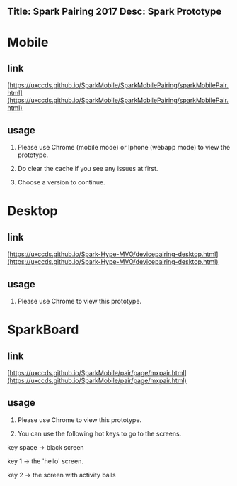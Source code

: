 Title: Spark Pairing 2017
Desc: Spark Prototype
---

# Mobile

## link

[https://uxccds.github.io/SparkMobile/SparkMobilePairing/sparkMobilePair.html](https://uxccds.github.io/SparkMobile/SparkMobilePairing/sparkMobilePair.html)

## usage

1) Please use Chrome (mobile mode) or Iphone (webapp mode) to view the prototype.

2) Do clear the cache if you see any issues at first.

3) Choose a version to continue.

# Desktop

## link

[https://uxccds.github.io/Spark-Hype-MVO/devicepairing-desktop.html](https://uxccds.github.io/Spark-Hype-MVO/devicepairing-desktop.html)

## usage

1) Please use Chrome to view this prototype.

# SparkBoard

## link

[https://uxccds.github.io/SparkMobile/pair/page/mxpair.html](https://uxccds.github.io/SparkMobile/pair/page/mxpair.html)

## usage

1) Please use Chrome to view this prototype.

2)  You can use the following hot keys to go to the screens.

key space -> black screen

key 1 -> the 'hello' screen.

key 2 -> the screen with activity balls



